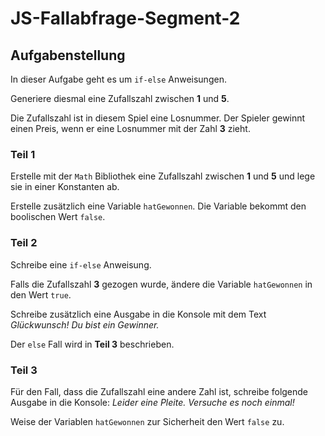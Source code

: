 # JS-Fallabfrage-Segment-2

## Aufgabenstellung
In dieser Aufgabe geht es um `if-else` Anweisungen.

Generiere diesmal eine Zufallszahl zwischen **1** und **5**.

Die Zufallszahl ist in diesem Spiel eine Losnummer. Der Spieler gewinnt einen Preis, wenn er eine Losnummer mit der Zahl **3** zieht.

### Teil 1
Erstelle mit der `Math` Bibliothek eine Zufallszahl zwischen **1** und **5** und lege sie in einer Konstanten ab.

Erstelle zusätzlich eine Variable `hatGewonnen`. Die Variable bekommt den boolischen Wert `false`.

### Teil 2
Schreibe eine `if-else` Anweisung. 

Falls die Zufallszahl **3** gezogen wurde, ändere die Variable `hatGewonnen` in den Wert `true`.

Schreibe zusätzlich eine Ausgabe in die Konsole mit dem Text _Glückwunsch! Du bist ein Gewinner._

Der `else` Fall wird in **Teil 3** beschrieben.

### Teil 3
Für den Fall, dass die Zufallszahl eine andere Zahl ist, schreibe folgende Ausgabe in die Konsole: _Leider eine Pleite. Versuche es noch einmal!_

Weise der Variablen `hatGewonnen` zur Sicherheit den Wert `false` zu.

